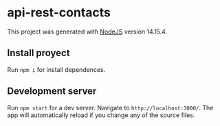 # api-rest-contacts

This project was generated with [NodeJS](https://github.com/nodejs) version 14.15.4.

## Install proyect

Run `npm i` for install dependences.

## Development server

Run `npm start` for a dev server. Navigate to `http://localhost:3000/`. The app will automatically reload if you change any of the source files.
